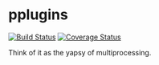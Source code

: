 pplugins
========
[![Build Status](https://travis-ci.org/JohnMaguire/pplugins.svg?branch=master)](https://travis-ci.org/JohnMaguire/pplugins) [![Coverage Status](https://coveralls.io/repos/github/JohnMaguire/pplugins/badge.svg?branch=master)](https://coveralls.io/github/JohnMaguire/pplugins?branch=master)

Think of it as the yapsy of multiprocessing.

